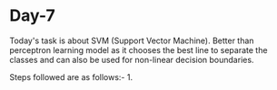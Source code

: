 # Day-7

Today's task is about SVM (Support Vector Machine). Better than perceptron learning model as it chooses the best line to separate the classes and can also be used for non-linear decision boundaries.

Steps followed are as follows:-
1. 
